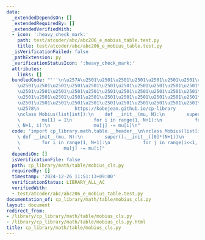 ```yaml
---
data:
  _extendedDependsOn: []
  _extendedRequiredBy: []
  _extendedVerifiedWith:
  - icon: ':heavy_check_mark:'
    path: test/atcoder/abc/abc206_e_mobius_table.test.py
    title: test/atcoder/abc/abc206_e_mobius_table.test.py
  _isVerificationFailed: false
  _pathExtension: py
  _verificationStatusIcon: ':heavy_check_mark:'
  attributes:
    links: []
  bundledCode: "'''\n\u257A\u2501\u2501\u2501\u2501\u2501\u2501\u2501\u2501\u2501\u2501\
    \u2501\u2501\u2501\u2501\u2501\u2501\u2501\u2501\u2501\u2501\u2501\u2501\u2501\
    \u2501\u2501\u2501\u2501\u2501\u2501\u2501\u2501\u2501\u2501\u2501\u2501\u2501\
    \u2501\u2501\u2501\u2501\u2501\u2501\u2501\u2501\u2501\u2501\u2501\u2501\u2501\
    \u2501\u2501\u2501\u2501\u2501\u2501\u2501\u2501\u2501\u2501\u2501\u2501\u2501\
    \u2578\n             https://kobejean.github.io/cp-library               \n'''\n\
    \nclass Mobius(list[int]):\n    def __init__(mu, N):\n        super().__init__([0]*(N+1))\n\
    \        mu[1] = 1\n        for i in range(1, N+1):\n            for j in range(i<<1,\
    \ N+1, i):\n                mu[j] -= mu[i]\n"
  code: "import cp_library.math.table.__header__\n\nclass Mobius(list[int]):\n   \
    \ def __init__(mu, N):\n        super().__init__([0]*(N+1))\n        mu[1] = 1\n\
    \        for i in range(1, N+1):\n            for j in range(i<<1, N+1, i):\n\
    \                mu[j] -= mu[i]"
  dependsOn: []
  isVerificationFile: false
  path: cp_library/math/table/mobius_cls.py
  requiredBy: []
  timestamp: '2024-12-26 11:51:13+09:00'
  verificationStatus: LIBRARY_ALL_AC
  verifiedWith:
  - test/atcoder/abc/abc206_e_mobius_table.test.py
documentation_of: cp_library/math/table/mobius_cls.py
layout: document
redirect_from:
- /library/cp_library/math/table/mobius_cls.py
- /library/cp_library/math/table/mobius_cls.py.html
title: cp_library/math/table/mobius_cls.py
---
```

